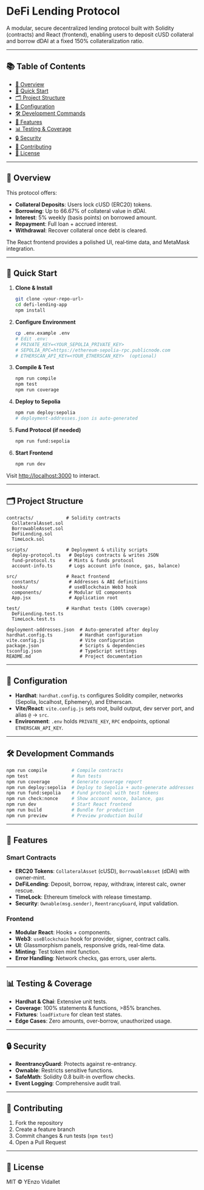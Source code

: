 # DeFi Lending Protocol

A modular, secure decentralized lending protocol built with Solidity (contracts) and React (frontend), enabling users to deposit cUSD collateral and borrow dDAI at a fixed 150% collateralization ratio.

---

## 📚 Table of Contents

* [📖 Overview](#📖-overview)
* [🚀 Quick Start](#🚀-quick-start)
* [🗂 Project Structure](#🗂-project-structure)
* [🔧 Configuration](#🔧-configuration)
* [🛠 Development Commands](#🛠-development-commands)
* [📜 Features](#📜-features)
* [📊 Testing & Coverage](#📊-testing--coverage)
* [🔒 Security](#🔒-security)
* [🤝 Contributing](#🤝-contributing)
* [📄 License](#📄-license)

---

## 📖 Overview

This protocol offers:

* **Collateral Deposits**: Users lock cUSD (ERC20) tokens.
* **Borrowing**: Up to 66.67% of collateral value in dDAI.
* **Interest**: 5% weekly (basis points) on borrowed amount.
* **Repayment**: Full loan + accrued interest.
* **Withdrawal**: Recover collateral once debt is cleared.

The React frontend provides a polished UI, real‑time data, and MetaMask integration.

---

## 🚀 Quick Start

1. **Clone & Install**

   ```bash
   git clone <your-repo-url>
   cd defi-lending-app
   npm install
   ```

2. **Configure Environment**

   ```bash
   cp .env.example .env
   # Edit .env:
   # PRIVATE_KEY=<YOUR_SEPOLIA_PRIVATE_KEY>
   # SEPOLIA_RPC=https://ethereum-sepolia-rpc.publicnode.com
   # ETHERSCAN_API_KEY=<YOUR_ETHERSCAN_KEY>  (optional)
   ```

3. **Compile & Test**

   ```bash
   npm run compile
   npm test
   npm run coverage
   ```

4. **Deploy to Sepolia**

   ```bash
   npm run deploy:sepolia
   # deployment-addresses.json is auto-generated
   ```

5. **Fund Protocol (if needed)**

   ```bash
   npm run fund:sepolia
   ```

6. **Start Frontend**

   ```bash
   npm run dev
   ```

Visit [http://localhost:3000](http://localhost:3000) to interact.

---

## 🗂 Project Structure

```plaintext
contracts/            # Solidity contracts
  CollateralAsset.sol
  BorrowableAsset.sol
  DeFiLending.sol
  TimeLock.sol

scripts/              # Deployment & utility scripts
  deploy-protocol.ts   # Deploys contracts & writes JSON
  fund-protocol.ts     # Mints & funds protocol
  account-info.ts      # Logs account info (nonce, gas, balance)

src/                  # React frontend
  constants/           # Addresses & ABI definitions
  hooks/               # useBlockchain Web3 hook
  components/          # Modular UI components
  App.jsx              # Application root

test/                 # Hardhat tests (100% coverage)
  DeFiLending.test.ts
  TimeLock.test.ts

deployment-addresses.json  # Auto-generated after deploy
hardhat.config.ts          # Hardhat configuration
vite.config.js             # Vite configuration
package.json               # Scripts & dependencies
tsconfig.json              # TypeScript settings
README.md                  # Project documentation
```

---

## 🔧 Configuration

* **Hardhat**: `hardhat.config.ts` configures Solidity compiler, networks (Sepolia, localhost, Ephemery), and Etherscan.
* **Vite/React**: `vite.config.js` sets root, build output, dev server port, and alias `@` → `src`.
* **Environment**: `.env` holds `PRIVATE_KEY`, `RPC` endpoints, optional `ETHERSCAN_API_KEY`.

---

## 🛠 Development Commands

```bash
npm run compile         # Compile contracts
npm test                # Run tests
npm run coverage        # Generate coverage report
npm run deploy:sepolia  # Deploy to Sepolia + auto-generate addresses
npm run fund:sepolia    # Fund protocol with test tokens
npm run check:nonce     # Show account nonce, balance, gas
npm run dev             # Start React frontend
npm run build           # Bundle for production
npm run preview         # Preview production build
```

---

## 📜 Features

### Smart Contracts

* **ERC20 Tokens**: `CollateralAsset` (cUSD), `BorrowableAsset` (dDAI) with owner-mint.
* **DeFiLending**: Deposit, borrow, repay, withdraw, interest calc, owner rescue.
* **TimeLock**: Ethereum timelock with release timestamp.
* **Security**: `Ownable(msg.sender)`, `ReentrancyGuard`, input validation.

### Frontend

* **Modular React**: Hooks + components.
* **Web3**: `useBlockchain` hook for provider, signer, contract calls.
* **UI**: Glassmorphism panels, responsive grids, real-time data.
* **Minting**: Test token mint function.
* **Error Handling**: Network checks, gas errors, user alerts.

---

## 📊 Testing & Coverage

* **Hardhat & Chai**: Extensive unit tests.
* **Coverage**: 100% statements & functions, >85% branches.
* **Fixtures**: `loadFixture` for clean test states.
* **Edge Cases**: Zero amounts, over-borrow, unauthorized usage.

---

## 🔒 Security

* **ReentrancyGuard**: Protects against re-entrancy.
* **Ownable**: Restricts sensitive functions.
* **SafeMath**: Solidity 0.8 built-in overflow checks.
* **Event Logging**: Comprehensive audit trail.

---

## 🤝 Contributing

1. Fork the repository
2. Create a feature branch
3. Commit changes & run tests (`npm test`)
4. Open a Pull Request

---

## 📄 License

MIT © YEnzo Vidallet
